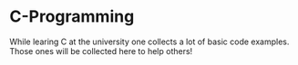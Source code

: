 # C-Programming
While learing C at the university one collects a lot of basic code examples. Those ones will be collected here to help others!
